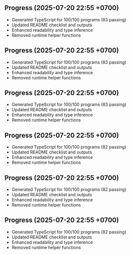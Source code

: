 ## Progress (2025-07-20 22:55 +0700)
- Generated TypeScript for 100/100 programs (83 passing)
- Updated README checklist and outputs
- Enhanced readability and type inference
- Removed runtime helper functions

## Progress (2025-07-20 22:55 +0700)
- Generated TypeScript for 100/100 programs (83 passing)
- Updated README checklist and outputs
- Enhanced readability and type inference
- Removed runtime helper functions
## Progress (2025-07-20 22:55 +0700)
- Generated TypeScript for 100/100 programs (83 passing)
- Updated README checklist and outputs
- Enhanced readability and type inference
- Removed runtime helper functions
## Progress (2025-07-20 22:55 +0700)
- Generated TypeScript for 100/100 programs (82 passing)
- Updated README checklist and outputs
- Enhanced readability and type inference
- Removed runtime helper functions
## Progress (2025-07-20 22:55 +0700)
- Generated TypeScript for 100/100 programs (82 passing)
- Updated README checklist and outputs
- Enhanced readability and type inference
- Removed runtime helper functions
## Progress (2025-07-20 22:55 +0700)
- Generated TypeScript for 100/100 programs (82 passing)
- Updated README checklist and outputs
- Enhanced readability and type inference
- Removed runtime helper functions
